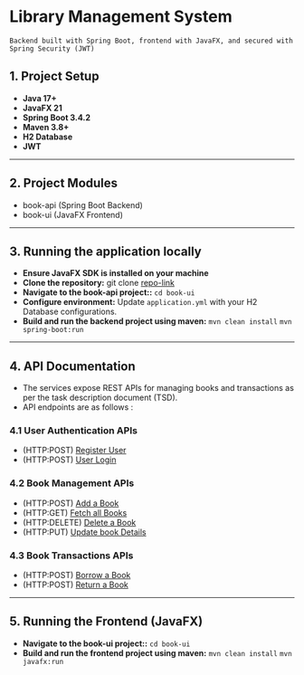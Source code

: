# Library Management System

`Backend built with Spring Boot, frontend with JavaFX, and secured with Spring Security (JWT)`

## 1. Project Setup ##

- **Java 17+**
- **JavaFX 21**
- **Spring Boot 3.4.2**
- **Maven 3.8+**
- **H2 Database**
- **JWT**

---

## 2. Project Modules ##

- book-api (Spring Boot Backend)
- book-ui  (JavaFX Frontend)

---

## 3. Running the application locally ##

- **Ensure JavaFX SDK is installed on your machine**
- **Clone the repository:** git clone [repo-link](https://github.com/musty-codified/library-management.git)
- **Navigate to the book-api project::**
    `cd book-ui`
- **Configure environment:** Update `application.yml` with your H2 Database configurations.
- **Build and run the backend project using maven:**
  `mvn clean install`
  `mvn spring-boot:run`

---

## 4. API Documentation ##

- The services expose REST APIs for managing books and transactions as per the task description document (TSD).
- API endpoints are as follows :

### 4.1 User Authentication APIs ###

- (HTTP:POST) [Register  User](http://localhost:8000/library-app-ws/api/v1/users)
- (HTTP:POST) [User Login](http://localhost:8000/library-app-ws/api/v1/auth/login)

### 4.2 Book Management APIs ###

- (HTTP:POST) [Add a Book](http://localhost:8000/library-app-ws/api/v1/books)
- (HTTP:GET)  [Fetch all Books](http://localhost:8000/library-app-ws/api/v1/books)
- (HTTP:DELETE) [Delete a Book](http://localhost:8000/library-app-ws/api/v1/books/{id})
- (HTTP:PUT) [Update book Details](http://localhost:8000/library-app-ws/api/v1/books/{id})

### 4.3 Book Transactions APIs ###

- (HTTP:POST) [Borrow a Book](http://localhost:8000/library-app-ws/api/v1/books/{id}/{email})
- (HTTP:POST) [Return a Book](http://localhost:8000/library-app-ws/api/v1/books/{id})

---

## 5. Running the Frontend (JavaFX) ##

- **Navigate to the book-ui project::**
  `cd book-ui`
- **Build and run the frontend project using maven:**
  `mvn clean install`
  `mvn javafx:run`














